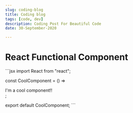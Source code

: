 ```yaml
---
slug: coding-blog
title: Coding blog
tags: [code, dev]
description: Coding Post For Beautiful Code
date: 30-September-2020

---
```


# React Functional Component

​```jsx
import React from "react";

const CoolComponent = () => <div>I'm a cool component!!</div>;

export default CoolComponent;
​```